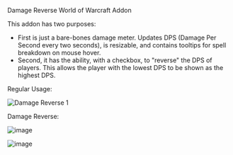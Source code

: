 Damage Reverse World of Warcraft Addon

This addon has two purposes:
  - First is just a bare-bones damage meter. Updates DPS (Damage Per Second every two seconds), is resizable, and contains tooltips for spell breakdown on mouse hover.
  - Second, it has the ability, with a checkbox, to "reverse" the DPS of players.  This allows the player with the lowest DPS to be shown as the highest DPS.

Regular Usage:

![Damage Reverse 1](https://github.com/user-attachments/assets/707f9960-4b31-4090-a495-b835f3fed73a)

Damage Reverse:

![image](https://github.com/user-attachments/assets/e7af4684-cbd5-4379-b84d-95daf4168eed)

![image](https://github.com/user-attachments/assets/19c243e8-77b9-43ac-8af7-00b69c8576d6)


